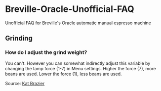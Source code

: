 # Breville-Oracle-Unofficial-FAQ
Unofficial FAQ for Breville's Oracle automatic manual espresso machine

## Grinding

### How do I adjust the grind weight?

You can't. However you can somewhat indirectly adjust this variable by changing the tamp force (1-7) in Menu settings. Higher the force (7), more beans are used. Lower the force (1), less beans are used. 

Source: [Kat Brazier](http://coffeegeek.com/forums/espresso/machines/661368#661368)
